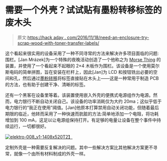 # 需要一个外壳？试试贴有墨粉转移标签的废木头

> 原文:[https://hack aday . com/2016/11/18/need-an-enclosure-try-scrap-wood-with-toner-transfer-labels/](https://hackaday.com/2016/11/18/need-an-enclosure-try-scrap-wood-with-toner-transfer-labels/)

这个看起来很实用的设备采用了一种不同寻常的方法来解决许多项目面临的问题:围栏。[Jan Mrázek]为一个特殊的夜晚活动创造了一个他称之为 [Morse Thing](http://blog.honzamrazek.cz/2016/09/morse-thing/) 的装置，并使用了一个看起来不起眼的 2×4 木板作为围栏。该设备是一个使用莫尔斯电码的简单拼图，旨在安装在栏杆上，因此[Jan]为 LCD 和按钮铣出必要的空间和孔，然后通过[墨粉转移](http://hackaday.com/2016/09/12/take-your-pcbs-from-good-to-great-toner-transfer/)将标签直接贴在木头上——这是一种常用于制造 PCB 的方法，也有助于创建干净、清晰的标签。

还有一个黑客在设备里等着。该装置使用嵌入外壳的便携式电源组作为电源。然而，电力银行不断自动关闭自己。该设备的功率消耗仅为大约 20ma；这似乎低于电力银行的“我正在使用”阈值。[Jan]他原本打算禁用自动关闭功能，但随着最后期限的临近，他转而采用了一种快速而肮脏的方法:简单地添加一个电阻，将功耗增加到 100 mA，这足以让电源组保持打开。有足够的电量让设备在整个事件中持续运行，一切都很好。

[![elektro-008_v1-1408x520](../Images/498a324598eebe9b19da02cb9dec2166.png)T2】](https://hackaday.com/wp-content/uploads/2016/11/elektro-008_v1-1408x520.jpg)

定制外壳是一种需要反复解决的问题。其中一些解决方案比其他解决方案更不寻常，就像一个由所有材料制成的外壳一样。